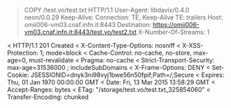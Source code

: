> COPY /test.vo/test.txt HTTP/1.1
> User-Agent: libdavix/0.4.0 neon/0.0.29
> Keep-Alive: 
> Connection: TE, Keep-Alive
> TE: trailers
> Host: omii006-vm03.cnaf.infn.it:8443
> Destination: https://omii006-vm03.cnaf.infn.it:8443/test.vo/test2.txt
> X-Number-Of-Streams: 1
>
< HTTP/1.1 201 Created
< X-Content-Type-Options: nosniff
< X-XSS-Protection: 1; mode=block
< Cache-Control: no-cache, no-store, max-age=0, must-revalidate
< Pragma: no-cache
< Strict-Transport-Security: max-age=31536000 ; includeSubDomains
< X-Frame-Options: DENY
< Set-Cookie: JSESSIONID=dnyk3ni98vyj1bwe56n50fpif;Path=/;Secure
< Expires: Thu, 01 Jan 1970 00:00:00 GMT
< Date: Fri, 13 Mar 2015 13:58:29 GMT
< Accept-Ranges: bytes
< ETag: "/storage/test.vo/test.txt_325854060"
< Transfer-Encoding: chunked